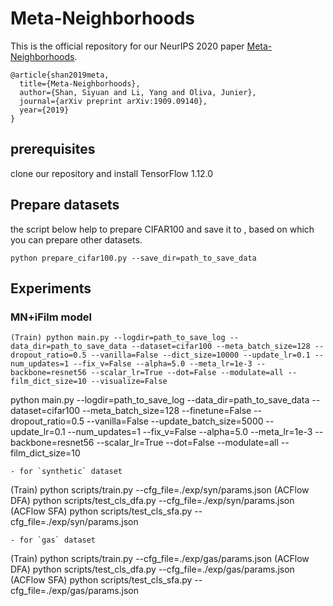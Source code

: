 # Meta-Neighborhoods

This is the official repository for our NeurIPS 2020 paper [Meta-Neighborhoods](https://arxiv.org/abs/1909.09140).
```
@article{shan2019meta,
  title={Meta-Neighborhoods},
  author={Shan, Siyuan and Li, Yang and Oliva, Junier},
  journal={arXiv preprint arXiv:1909.09140},
  year={2019}
}
```

## prerequisites
clone our repository and install TensorFlow 1.12.0

## Prepare datasets
the script below help to prepare CIFAR100 and save it to , based on which you can prepare other datasets.
```
python prepare_cifar100.py --save_dir=path_to_save_data
```

## Experiments

### MN+iFilm model
```
(Train) python main.py --logdir=path_to_save_log --data_dir=path_to_save_data --dataset=cifar100 --meta_batch_size=128 --dropout_ratio=0.5 --vanilla=False --dict_size=10000 --update_lr=0.1 --num_updates=1 --fix_v=False --alpha=5.0 --meta_lr=1e-3 --backbone=resnet56 --scalar_lr=True --dot=False --modulate=all --film_dict_size=10 --visualize=False
```
python main.py --logdir=path_to_save_log --data_dir=path_to_save_data --dataset=cifar100 --meta_batch_size=128 --finetune=False --dropout_ratio=0.5 --vanilla=False --update_batch_size=5000 --update_lr=0.1 --num_updates=1 --fix_v=False --alpha=5.0 --meta_lr=1e-3 --backbone=resnet56 --scalar_lr=True --dot=False --modulate=all --film_dict_size=10
```
- for `synthetic` dataset
```
(Train) python scripts/train.py --cfg_file=./exp/syn/params.json
(ACFlow DFA) python scripts/test_cls_dfa.py --cfg_file=./exp/syn/params.json
(ACFlow SFA) python scripts/test_cls_sfa.py --cfg_file=./exp/syn/params.json
```
- for `gas` dataset
```
(Train) python scripts/train.py --cfg_file=./exp/gas/params.json
(ACFlow DFA) python scripts/test_cls_dfa.py --cfg_file=./exp/gas/params.json
(ACFlow SFA) python scripts/test_cls_sfa.py --cfg_file=./exp/gas/params.json
```
